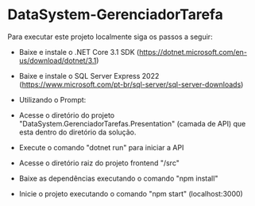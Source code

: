 # DataSystem-GerenciadorTarefa
Para executar este projeto localmente siga os passos a seguir:

- Baixe e instale o .NET Core 3.1 SDK
(https://dotnet.microsoft.com/en-us/download/dotnet/3.1)

- Baixe e instale o SQL Server Express 2022
(https://www.microsoft.com/pt-br/sql-server/sql-server-downloads)

- Utilizando o Prompt:

- Acesse o diretório do projeto "DataSystem.GerenciadorTarefas.Presentation" (camada de API) que esta dentro do
diretório da solução.

- Execute o comando "dotnet run" para iniciar a API

- Acesse o diretório raiz do projeto frontend "/src"

- Baixe as dependências executando o comando "npm install"

- Inicie o projeto executando o comando "npm start" (localhost:3000)

